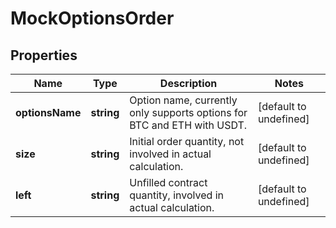 # MockOptionsOrder

## Properties

Name | Type | Description | Notes
------------ | ------------- | ------------- | -------------
**optionsName** | **string** | Option name, currently only supports options for BTC and ETH with USDT. | [default to undefined]
**size** | **string** | Initial order quantity, not involved in actual calculation. | [default to undefined]
**left** | **string** | Unfilled contract quantity, involved in actual calculation. | [default to undefined]

